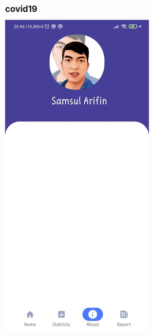 # covid19
![alt text](https://github.com/samsularifin05/covid19/blob/main/assets/about.jpeg?raw=true)
